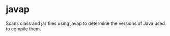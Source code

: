 # javap
Scans class and jar files using javap to determine the versions of Java used to compile them.

